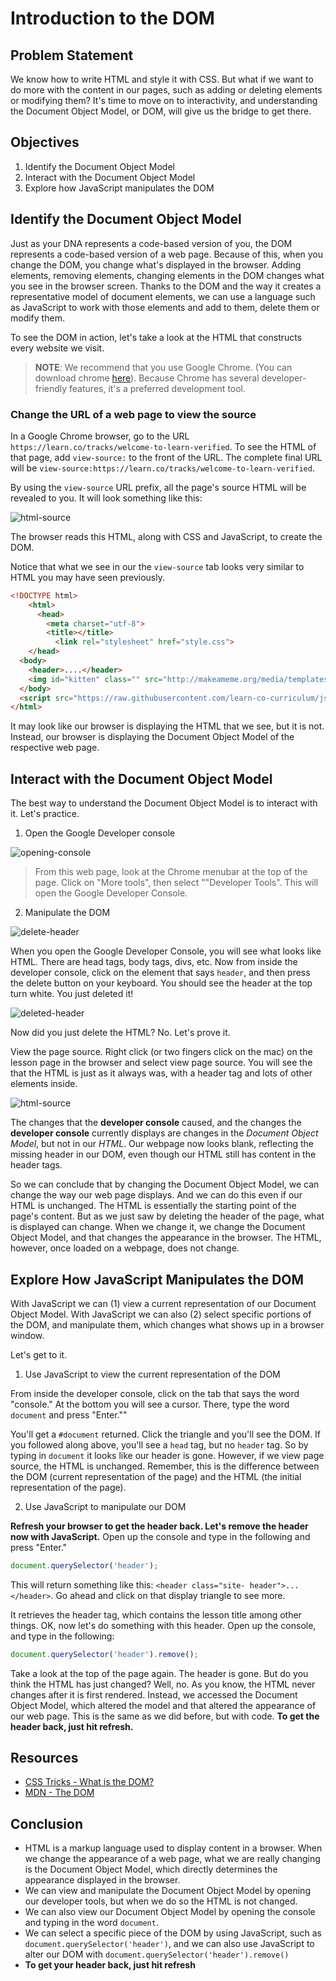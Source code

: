 # Introduction to the DOM

## Problem Statement

We know how to write HTML and style it with CSS. But what if we want to do more
with the content in our pages, such as adding or deleting elements or modifying
them? It's time to move on to interactivity, and understanding the Document
Object Model, or DOM, will give us the bridge to get there.

## Objectives

1.  Identify the Document Object Model
2.  Interact with the Document Object Model
3.  Explore how JavaScript manipulates the DOM

## Identify the Document Object Model

Just as your DNA represents a code-based version of you, the DOM represents a
code-based version of a web page. Because of this, when you change the DOM, you
change what's displayed in the browser. Adding elements, removing elements,
changing elements in the DOM changes what you see in the browser screen. Thanks
to the DOM and the way it creates a representative model of document elements,
we can use a language such as JavaScript to work with those elements and add to
them, delete them or modify them.

To see the DOM in action, let's take a look at the HTML that constructs every
website we visit.

> **NOTE**: We recommend that you use Google Chrome. (You can download chrome
> [here][chrome]). Because Chrome has several developer-friendly features, it's
> a preferred development tool.

### Change the URL of a web page to view the source

In a Google Chrome browser, go to the URL
`https://learn.co/tracks/welcome-to-learn-verified`. To see the HTML of that
page, add `view-source:` to the front of the URL. The complete final URL will be
`view-source:https://learn.co/tracks/welcome-to-learn-verified`.

By using the `view-source` URL prefix, all the page's source HTML will be
revealed to you. It will look something like this:

![html-source](https://s3.amazonaws.com/learn-verified/html-javascript-lesson.png)

The browser reads this HTML, along with CSS and JavaScript, to create the DOM.

Notice that what we see in our the `view-source` tab looks very similar to HTML
you may have seen previously.

```html
<!DOCTYPE html>
	<html>
	  <head>
	    <meta charset="utf-8">
	    <title></title>
	      <link rel="stylesheet" href="style.css">
  	</head>
  <body>
    <header>....</header>
    <img id="kitten" class="" src="http://makeameme.org/media/templates/120/grumpy_cat.jpg" alt="" width="120" height="120">
  </body>
  <script src="https://raw.githubusercontent.com/learn-co-curriculum/js-and-the-web/master/spin.js" charset="utf-8"></script>
</html>
```

It may look like our browser is displaying the HTML that we see, but it is not.
Instead, our browser is displaying the Document Object Model of the respective
web page.

## Interact with the Document Object Model

The best way to understand the Document Object Model is to interact with it.
Let's practice.

1.  Open the Google Developer console

![opening-console](https://s3.amazonaws.com/learn-verified/opening-console.gif)

> From this web page, look at the Chrome menubar at the top of the page. Click
> on "More tools", then select ""Developer Tools". This will open the
> Google Developer Console.

2.  Manipulate the DOM

![delete-header](http://web-dev-readme-photos.s3.amazonaws.com/js/header-click.png)

When you open the Google Developer Console, you will see what looks like HTML.
There are head tags, body tags, divs, etc. Now from inside the developer
console, click on the element that says `header`, and then press the delete
button on your keyboard. You should see the header at the top turn white. You
just deleted it!

![deleted-header](http://web-dev-readme-photos.s3.amazonaws.com/js/deleted-header.png)

Now did you just delete the HTML? No. Let's prove it.

View the page source. Right click (or two fingers click on the mac) on the
lesson page in the browser and select view page source. You will see the that
the HTML is just as it always was, with a header tag and lots of other elements
inside.

![html-source](https://s3.amazonaws.com/learn-verified/html-javascript-lesson.png)

The changes that the **developer console** caused, and the changes the
**developer console** currently displays are changes in the _Document Object
Model_, but not in our _HTML_. Our webpage now looks blank, reflecting the
missing header in our DOM, even though our HTML still has content in the header
tags.

So we can conclude that by changing the Document Object Model, we can change the
way our web page displays. And we can do this even if our HTML is unchanged. The
HTML is essentially the starting point of the page's content. But as we just saw
by deleting the header of the page, what is displayed can change. When we change
it, we change the Document Object Model, and that changes the appearance in the
browser. The HTML, however, once loaded on a webpage, does not change.

## Explore How JavaScript Manipulates the DOM

With JavaScript we can (1) view a current representation of our Document Object
Model. With JavaScript we can also (2) select specific portions of the DOM, and
manipulate them, which changes what shows up in a browser window.

Let's get to it.

1.  Use JavaScript to view the current representation of the DOM

From inside the developer console, click on the tab that says the word
"console." At the bottom you will see a cursor. There, type the word `document`
and press "Enter.""

You'll get a `#document` returned. Click the triangle and you'll see the DOM. If
you followed along above, you'll see a `head` tag, but no `header` tag. So by
typing in `document` it looks like our header is gone. However, if we view page
source, the HTML is unchanged. Remember, this is the difference between the DOM
(current representation of the page) and the HTML (the initial representation of
the page).

2.  Use JavaScript to manipulate our DOM

**Refresh your browser to get the header back. Let's remove the header now with
JavaScript.** Open up the console and type in the following and press "Enter."

```javascript
document.querySelector('header');
```

This will return something like this: `<header class="site- header">...</header>`. Go ahead and click on that display triangle to see more.

It retrieves the header tag, which contains the lesson title among other things.
OK, now let's do something with this header. Open up the console, and type in
the following:

```javascript
document.querySelector('header').remove();
```

Take a look at the top of the page again. The header is gone. But do you think
the HTML has just changed? Well, no. As you know, the HTML never changes after
it is first rendered. Instead, we accessed the Document Object Model, which altered
the model and that altered the appearance of our web page. This is the same as
we did before, but with code. **To get the header back, just hit refresh.**

## Resources

- [CSS Tricks - What is the DOM?](https://css-tricks.com/dom/)
- [MDN - The DOM](https://developer.mozilla.org/en-US/docs/Web/API/Document_Object_Model/Introduction)

## Conclusion

- HTML is a markup language used to display content in a browser. When we change the appearance of a web page, what we are really changing is the Document Object Model, which directly determines the appearance displayed in the browser.
- We can view and manipulate the Document Object Model by opening our developer tools, but when we do so the HTML is not changed.
- We can also view our Document Object Model by opening the console and typing in the word `document`.
- We can select a specific piece of the DOM by using JavaScript, such as `document.querySelector('header')`, and we can also use JavaScript to alter our DOM with `document.querySelector('header').remove()`
- **To get your header back, just hit refresh**

[chrome]: https://www.google.com/chrome/browser/desktop/index.html

